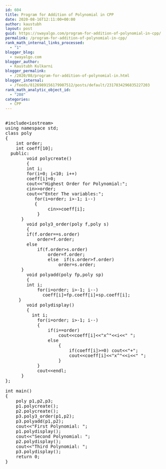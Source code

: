 ```yaml
---
id: 604
title: Program for Addition of Polynomial in CPP
date: 2020-08-16T12:11:00+00:00
author: kaustubh
layout: post
guid: https://swayalgo.com/program-for-addition-of-polynomial-in-cpp/
permalink: /program-for-addition-of-polynomial-in-cpp/
rank_math_internal_links_processed:
  - "1"
blogger_blog:
  - swayalgo.com
blogger_author:
  - Kaustubh Kulkarni
blogger_permalink:
  - /2020/08/program-for-addition-of-polynomial-in.html
blogger_internal:
  - /feeds/8126989156179907512/posts/default/2317834296835227203
rank_math_analytic_object_id:
  - "208"
categories:
  - CPP
---
```

<pre><br />#include&lt;iostream><br />using namespace std;<br />class poly <br />{<br />    int order;<br />    int coeff[10];<br />  public:<br />        void polycreate()<br />        {<br />        int i;<br />        for(i=0; i&lt;10; i++)       <br />		coeff[i]=0;<br />        cout&lt;&lt;"Highest Order for Polynomial:";<br />        cin>>order;<br />        cout&lt;&lt;"Enter The variables:";<br />        	for(i=order; i>-1; i--)<br />        	{<br />                cin>>coeff[i];<br />            }<br />		}<br />        void poly3_order(poly f,poly s)<br />        {<br />        if(f.order==s.order)                            <br />            order=f.order;<br />        else<br />            if(f.order>s.order) <br />                order=f.order;<br />                else  if(s.order>f.order)          <br />                    order=s.order;<br />		}<br />        void polyadd(poly fp,poly sp)<br />        {<br />        int i;<br />            for(i=order; i>-1; i--)<br />            	coeff[i]=fp.coeff[i]+sp.coeff[i];<br />		}<br />        void polydisplay()<br />        {<br />        	int i;<br />            for(i=order; i>-1; i--)<br />            {<br />                if(i==order)<br />                    cout&lt;&lt;coeff[i]&lt;&lt;"x^"&lt;&lt;i&lt;&lt;" ";<br />                else<br />                    { <br />                        if(coeff[i]>=0) cout&lt;&lt;"+";<br />                        cout&lt;&lt;coeff[i]&lt;&lt;"x^"&lt;&lt;i&lt;&lt;" ";<br />                    }<br />            } <br />            cout&lt;&lt;endl;<br />		}<br />};<br />      <br />int main()<br />{<br />    poly p1,p2,p3;<br />    p1.polycreate();<br />    p2.polycreate();<br />    p3.poly3_order(p1,p2);<br />    p3.polyadd(p1,p2);<br />    cout&lt;&lt;"First Polynomial: "; <br />    p1.polydisplay();<br />    cout&lt;&lt;"Second Polynomial: ";<br />    p2.polydisplay();<br />    cout&lt;&lt;"Third Polynomial: ";                                       <br />    p3.polydisplay();<br />    return 0;<br />}<br /><br /></pre>